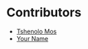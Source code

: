 # Contributors
- [Tshenolo Mos](https://github.com/tshenolo)
- [Your Name](https://github.com/your-usernamee)
